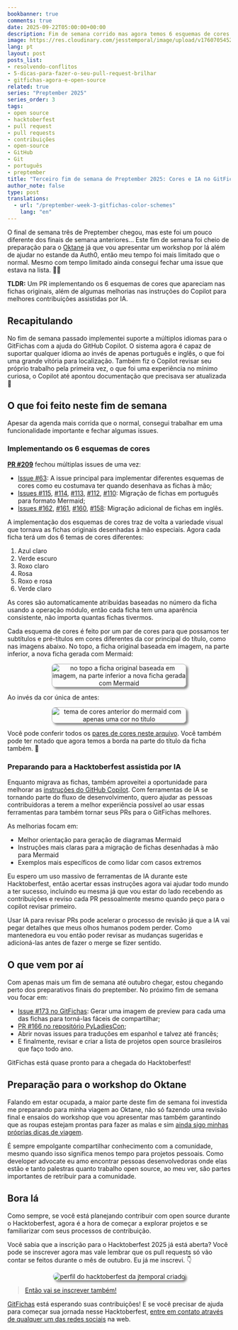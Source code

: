 ```yaml
---
bookbanner: true
comments: true
date: 2025-09-22T05:00:00+00:00
description: Fim de semana corrido mas agora temos 6 esquemas de cores diferentes no GitFichas 🎨
image: https://res.cloudinary.com/jesstemporal/image/upload/v1760705452/covers/preptember.jpg
lang: pt
layout: post
posts_list:
- resolvendo-conflitos
- 5-dicas-para-fazer-o-seu-pull-request-brilhar
- gitfichas-agora-e-open-source
related: true
series: "Preptember 2025"
series_order: 3
tags:
- open source
- hacktoberfest
- pull request
- pull requests
- contribuições
- open-source
- GitHub
- Git
- português
- preptember
title: "Terceiro fim de semana de Preptember 2025: Cores e IA no GitFichas"
author_note: false
type: post
translations:
  - url: "/preptember-week-3-gitfichas-color-schemes"
    lang: "en"
---
```


O final de semana três de Preptember chegou, mas este foi um pouco diferente dos finais de semana anteriores... Este fim de semana foi cheio de preparação para o [Oktane](https://www.okta.com/oktane/) já que vou apresentar um workshop por lá além de ajudar no estande da Auth0, então meu tempo foi mais limitado que o normal. Mesmo com tempo limitado ainda consegui fechar uma issue que estava na lista. 🎉🎉

**TLDR:** Um PR implementando os 6 esquemas de cores que apareciam nas fichas originais, além de algumas melhorias nas instruções do Copilot para melhores contribuições assistidas por IA.

## Recapitulando

No fim de semana passado implementei suporte a múltiplos idiomas para o GitFichas com a ajuda do GitHub Copilot. O sistema agora é capaz de suportar qualquer idioma ao invés de apenas português e inglês, o que foi uma grande vitória para localização. Também fiz o Copilot revisar seu próprio trabalho pela primeira vez, o que foi uma experiência no mínimo curiosa, o Copilot até apontou documentação que precisava ser atualizada 👀

## O que foi feito neste fim de semana

Apesar da agenda mais corrida que o normal, consegui trabalhar em uma funcionalidade importante e fechar algumas issues.

### Implementando os 6 esquemas de cores

**[PR #209](https://github.com/jtemporal/gitfichas/pull/209)** fechou múltiplas issues de uma vez:

- [Issue #63](https://github.com/jtemporal/gitfichas/issues/63): A issue principal para implementar diferentes esquemas de cores como eu costumava ter quando desenhava as fichas à mão;
- [Issues #115](https://github.com/jtemporal/gitfichas/issues/115), [#114](https://github.com/jtemporal/gitfichas/issues/114), [#113](https://github.com/jtemporal/gitfichas/issues/113), [#112](https://github.com/jtemporal/gitfichas/issues/112), [#110](https://github.com/jtemporal/gitfichas/issues/110): Migração de fichas em português para formato Mermaid;
- [Issues #162](https://github.com/jtemporal/gitfichas/issues/162), [#161](https://github.com/jtemporal/gitfichas/issues/161), [#160](https://github.com/jtemporal/gitfichas/issues/160), [#158](https://github.com/jtemporal/gitfichas/issues/158): Migração adicional de fichas em inglês.

A implementação dos esquemas de cores traz de volta a variedade visual que tornava as fichas originais desenhadas à mão especiais. Agora cada ficha terá um dos 6 temas de cores diferentes:

1. Azul claro
2. Verde escuro
3. Roxo claro
4. Rosa
5. Roxo e rosa
6. Verde claro

As cores são automaticamente atribuídas baseadas no número da ficha usando a operação módulo, então cada ficha tem uma aparência consistente, não importa quantas fichas tivermos.

Cada esquema de cores é feito por um par de cores para que possamos ter subtítulos e pré-títulos em cores diferentes da cor principal do título, como nas imagens abaixo. No topo, a ficha original baseada em imagem, na parte inferior, a nova ficha gerada com Mermaid:

<center>
<img src="https://res.cloudinary.com/jesstemporal/image/upload/v1758551570/gitfichas/IMG_0783_hr6q73.png" alt="no topo a ficha original baseada em imagem, na parte inferior a nova ficha gerada com Mermaid" style="box-shadow: 4px 4px 4px rgba(51,51,51,0.57); border-radius: 8px; max-width: 60%; border: 1px solid #b6b6b6ff; " />
</center>

Ao invés da cor única de antes:

<center>
<img src="https://res.cloudinary.com/jesstemporal/image/upload/v1758551571/gitfichas/IMG_0781_b5by6k.jpg" alt="tema de cores anterior do mermaid com apenas uma cor no título" style="box-shadow: 4px 4px 4px rgba(51,51,51,0.57); border-radius: 8px; max-width: 60%; border: 1px solid #b6b6b6ff; " />
</center>

Você pode conferir todos os [pares de cores neste arquivo](https://github.com/jtemporal/gitfichas/blob/3a23f984df5d9536ac6176f8367cb872d79c1b07/_includes/mermaid-graphs.html#L11-L29). Você também pode ter notado que agora temos a borda na parte do título da ficha também. 🎉

### Preparando para a Hacktoberfest assistida por IA

Enquanto migrava as fichas, também aproveitei a oportunidade para melhorar as [instruções do GitHub Copilot](https://github.com/jtemporal/gitfichas/blob/main/.github/copilot-instructions.md). Com ferramentas de IA se tornando parte do fluxo de desenvolvimento, quero ajudar as pessoas contribuidoras a terem a melhor experiência possível ao usar essas ferramentas para também tornar seus PRs para o GitFichas melhores.

As melhorias focam em:
- Melhor orientação para geração de diagramas Mermaid
- Instruções mais claras para a migração de fichas desenhadas à mão para Mermaid
- Exemplos mais específicos de como lidar com casos extremos

Eu espero um uso massivo de ferramentas de IA durante este Hacktoberfest, então acertar essas instruções agora vai ajudar todo mundo a ter sucesso, incluindo eu mesma já que vou estar do lado recebendo as contribuições e reviso cada PR pessoalmente mesmo quando peço para o copilot revisar primeiro.

Usar IA para revisar PRs pode acelerar o processo de revisão já que a IA vai pegar detalhes que meus olhos humanos podem perder. Como mantenedora eu vou então poder revisar as mudanças sugeridas e adicioná-las antes de fazer o merge se fizer sentido.

## O que vem por aí

Com apenas mais um fim de semana até outubro chegar, estou chegando perto dos preparativos finais do preptember. No próximo fim de semana vou focar em:

- [Issue #173 no GitFichas](https://github.com/jtemporal/gitfichas/issues/173): Gerar uma imagem de preview para cada uma das fichas para torná-las fáceis de compartilhar;
- [PR #166 no repositório PyLadiesCon](https://github.com/pyladies/pyladiescon-portal);
- Abrir novas issues para traduções em espanhol e talvez até francês;
- E finalmente, revisar e criar a lista de projetos open source brasileiros que faço todo ano.

GitFichas está quase pronto para a chegada do Hacktoberfest!

## Preparação para o workshop do Oktane

Falando em estar ocupada, a maior parte deste fim de semana foi investida me preparando para minha viagem ao Oktane, não só fazendo uma revisão final e ensaios do workshop que vou apresentar mas também garantindo que as roupas estejam prontas para fazer as malas e sim [ainda sigo minhas próprias dicas de viagem](https://jtemporal.com/sete-dicas-para-viajar-com-tranquilidade/).

É sempre empolgante compartilhar conhecimento com a comunidade, mesmo quando isso significa menos tempo para projetos pessoais. Como developer advocate eu amo encontrar pessoas desenvolvedoras onde elas estão e tanto palestras quanto trabalho open source, ao meu ver, são partes importantes de retribuir para a comunidade.

## Bora lá

Como sempre, se você está planejando contribuir com open source durante o Hacktoberfest, agora é a hora de começar a explorar projetos e se familiarizar com seus processos de contribuição.

Você sabia que a inscrição para o Hacktoberfest 2025 já está aberta? Você pode se inscrever agora mas vale lembrar que os pull requests só vão contar se feitos durante o mês de outubro. Eu já me inscrevi. 👇

<center>
<img alt="perfil do hacktoberfest da jtemporal criado" src="https://res.cloudinary.com/jesstemporal/image/upload/v1758493970/jtemporal-hacktoberfest-profile-created.png"  style="max-width: 60%; border-radius: 8px; box-shadow: 4px 4px 4px rgba(51, 51, 51, 0.57);" />
</center>


> [Então vai se inscrever também!](https://hacktoberfest.com/)

[GitFichas](https://github.com/jtemporal/gitfichas) está esperando suas contribuições! E se você precisar de ajuda para começar sua jornada nesse Hacktoberfest, [entre em contato através de qualquer um das redes sociais](http://jtemporal.com/sociais/) na web.